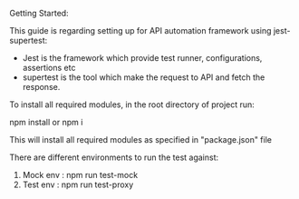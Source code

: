 Getting Started:

This guide is regarding setting up for API automation framework using jest-supertest:

* Jest is the framework which provide test runner, configurations, assertions etc
* supertest is the tool which make the request to API and fetch the response. 

To install all required modules, in the root directory of project run: 

npm install or npm i

This will install all required modules as specified in "package.json" file

There are different environments to run the test against:
1. Mock env : npm run test-mock
2. Test env : npm run test-proxy
